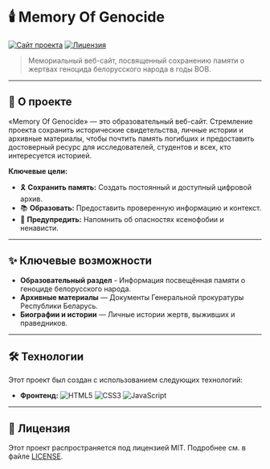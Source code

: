 # 🕯️ Memory Of Genocide

[![Сайт проекта](https://img.shields.io/badge/🌐_Посетить_сайт--?style=for-the-badge&color=black)](https://memory-of-genocide.github.io/)
[![Лицензия](https://img.shields.io/badge/License-MIT-blue.svg?style=for-the-badge)](LICENSE)

> Мемориальный веб-сайт, посвященный сохранению памяти о жертвах геноцида белорусского народа в годы ВОВ.

---

## 📖 О проекте

«Memory Of Genocide» — это образовательный веб-сайт. Стремление проекта сохранить исторические свидетельства, личные истории и архивные материалы, чтобы почтить память погибших и предоставить достоверный ресурс для исследователей, студентов и всех, кто интересуется историей.

**Ключевые цели:**

- 🎗️ **Сохранить память:** Создать постоянный и доступный цифровой архив.
- 📚 **Образовать:** Предоставить проверенную информацию и контекст.
- 🔔 **Предупредить:** Напомнить об опасностях ксенофобии и ненависти.

---

## ✨ Ключевые возможности

- **Образовательный раздел** - Информация посвещённая памяти о геноциде белорусского народа.
- **Архивные материалы** — Документы Генеральной прокуратуры Республики Беларусь.
- **Биографии и истории** — Личные истории жертв, выживших и праведников.
---

## 🛠️ Технологии

Этот проект был создан с использованием следующих технологий:

- **Фронтенд:** ![HTML5](https://img.shields.io/badge/HTML5-E34F26?style=flat&logo=html5&logoColor=white) ![CSS3](https://img.shields.io/badge/CSS3-1572B6?style=flat&logo=css3&logoColor=white) ![JavaScript](https://img.shields.io/badge/JavaScript-F7DF1E?style=flat&logo=javascript&logoColor=black)

---

## 📜 Лицензия

Этот проект распространяется под лицензией MIT. Подробнее см. в файле [LICENSE](LICENSE).
